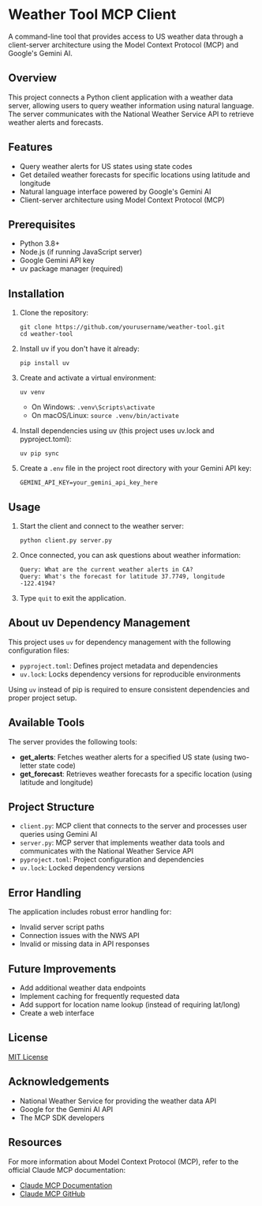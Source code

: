 # Weather Tool MCP Client

A command-line tool that provides access to US weather data through a client-server architecture using the Model Context Protocol (MCP) and Google's Gemini AI.

## Overview

This project connects a Python client application with a weather data server, allowing users to query weather information using natural language. The server communicates with the National Weather Service API to retrieve weather alerts and forecasts.

## Features

- Query weather alerts for US states using state codes
- Get detailed weather forecasts for specific locations using latitude and longitude
- Natural language interface powered by Google's Gemini AI
- Client-server architecture using Model Context Protocol (MCP)

## Prerequisites

- Python 3.8+
- Node.js (if running JavaScript server)
- Google Gemini API key
- uv package manager (required)

## Installation

1. Clone the repository:
   ```
   git clone https://github.com/yourusername/weather-tool.git
   cd weather-tool
   ```

2. Install uv if you don't have it already:
   ```
   pip install uv
   ```

3. Create and activate a virtual environment:
   ```
   uv venv
   ```
   - On Windows: `.venv\Scripts\activate`
   - On macOS/Linux: `source .venv/bin/activate`

4. Install dependencies using uv (this project uses uv.lock and pyproject.toml):
   ```
   uv pip sync
   ```

5. Create a `.env` file in the project root directory with your Gemini API key:
   ```
   GEMINI_API_KEY=your_gemini_api_key_here
   ```

## Usage

1. Start the client and connect to the weather server:
   ```
   python client.py server.py
   ```

2. Once connected, you can ask questions about weather information:
   ```
   Query: What are the current weather alerts in CA?
   Query: What's the forecast for latitude 37.7749, longitude -122.4194?
   ```

3. Type `quit` to exit the application.

## About uv Dependency Management

This project uses `uv` for dependency management with the following configuration files:
- `pyproject.toml`: Defines project metadata and dependencies
- `uv.lock`: Locks dependency versions for reproducible environments

Using `uv` instead of pip is required to ensure consistent dependencies and proper project setup.

## Available Tools

The server provides the following tools:

- **get_alerts**: Fetches weather alerts for a specified US state (using two-letter state code)
- **get_forecast**: Retrieves weather forecasts for a specific location (using latitude and longitude)

## Project Structure

- `client.py`: MCP client that connects to the server and processes user queries using Gemini AI
- `server.py`: MCP server that implements weather data tools and communicates with the National Weather Service API
- `pyproject.toml`: Project configuration and dependencies
- `uv.lock`: Locked dependency versions

## Error Handling

The application includes robust error handling for:
- Invalid server script paths
- Connection issues with the NWS API
- Invalid or missing data in API responses

## Future Improvements

- Add additional weather data endpoints
- Implement caching for frequently requested data
- Add support for location name lookup (instead of requiring lat/long)
- Create a web interface

## License

[MIT License](LICENSE)

## Acknowledgements

- National Weather Service for providing the weather data API
- Google for the Gemini AI API
- The MCP SDK developers

## Resources

For more information about Model Context Protocol (MCP), refer to the official Claude MCP documentation:
- [Claude MCP Documentation](https://docs.anthropic.com/claude/docs/model-context-protocol-mcp)
- [Claude MCP GitHub](https://github.com/anthropics/anthropic-tools)
